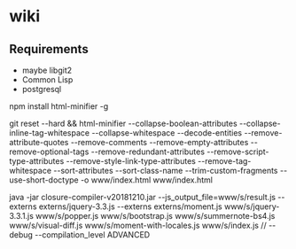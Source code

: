 # wiki

## Requirements

* maybe libgit2
* Common Lisp
* postgresql

npm install html-minifier -g

git reset --hard && html-minifier --collapse-boolean-attributes --collapse-inline-tag-whitespace 
--collapse-whitespace --decode-entities --remove-attribute-quotes --remove-comments 
--remove-empty-attributes --remove-optional-tags --remove-redundant-attributes 
--remove-script-type-attributes --remove-style-link-type-attributes --remove-tag-whitespace 
--sort-attributes --sort-class-name --trim-custom-fragments --use-short-doctype  -o www/index.html 
www/index.html

java -jar closure-compiler-v20181210.jar --js_output_file=www/s/result.js --externs externs/jquery-3.3.js --externs externs/moment.js www/s/jquery-3.3.1.js www/s/popper.js www/s/bootstrap.js www/s/summernote-bs4.js www/s/visual-diff.js www/s/moment-with-locales.js www/s/index.js 
// --debug --compilation_level ADVANCED

